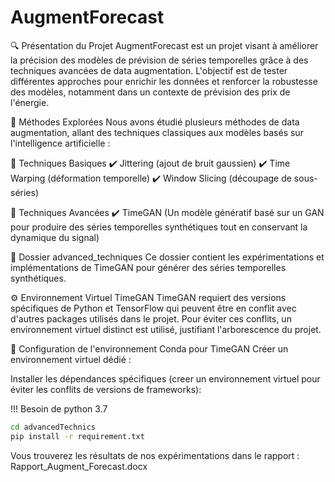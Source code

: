 # AugmentForecast

🔍 Présentation du Projet
AugmentForecast est un projet visant à améliorer la précision des modèles de prévision de séries temporelles grâce à des techniques avancées de data augmentation.
L'objectif est de tester différentes approches pour enrichir les données et renforcer la robustesse des modèles, notamment dans un contexte de prévision des prix de l'énergie.

🚀 Méthodes Explorées
Nous avons étudié plusieurs méthodes de data augmentation, allant des techniques classiques aux modèles basés sur l'intelligence artificielle :

📌 Techniques Basiques
✔️ Jittering (ajout de bruit gaussien)
✔️ Time Warping (déformation temporelle)
✔️ Window Slicing (découpage de sous-séries)

📌 Techniques Avancées
✔️ TimeGAN  (Un modèle génératif basé sur un GAN pour produire des séries temporelles synthétiques tout en conservant la dynamique du signal)


📂 Dossier advanced_techniques
Ce dossier contient les expérimentations et implémentations de TimeGAN pour générer des séries temporelles synthétiques.

⚙️ Environnement Virtuel TimeGAN
TimeGAN requiert des versions spécifiques de Python et TensorFlow qui peuvent être en conflit avec d'autres packages utilisés dans le projet.
Pour éviter ces conflits, un environnement virtuel distinct est utilisé, justifiant l'arborescence du projet.

📌 Configuration de l'environnement Conda pour TimeGAN
Créer un environnement virtuel dédié :

Installer les dépendances spécifiques (creer un environnement virtuel pour éviter les conflits de versions de frameworks):

!!! Besoin de python 3.7

```bash
cd advancedTechnics
pip install -r requirement.txt
```


Vous trouverez les résultats de nos expérimentations dans le rapport : Rapport_Augment_Forecast.docx

